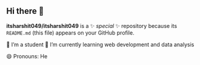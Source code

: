 ## Hi there 👋


**itsharshit049/itsharshit049** is a ✨ _special_ ✨ repository because its `README.md` (this file) appears on your GitHub profile.

 🔭 I’m a student 
 🌱 I’m currently learning web development and data analysis

 😄 Pronouns: He

